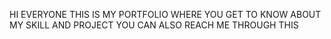 HI EVERYONE
THIS IS MY PORTFOLIO WHERE YOU GET TO KNOW ABOUT MY SKILL AND PROJECT 
YOU CAN ALSO REACH ME THROUGH THIS 
